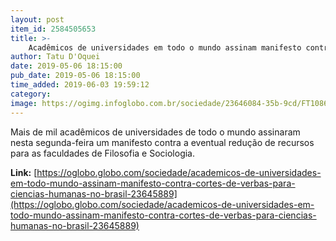 ```yaml
---
layout: post
item_id: 2584505653
title: >-
    Acadêmicos de universidades em todo o mundo assinam manifesto contra cortes de verbas para Ciências Humanas no Brasil
author: Tatu D'Oquei
date: 2019-05-06 18:15:00
pub_date: 2019-05-06 18:15:00
time_added: 2019-06-03 19:59:12
category: 
image: https://ogimg.infoglobo.com.br/sociedade/23646084-35b-9cd/FT1086A/652/82124828_BSBBrasiliaBrasil09-04-2019PAPresidente-Jair-Bolsonaro-durante-cerimonia.jpg
---
```


Mais de mil acadêmicos de universidades de todo o mundo assinaram nesta segunda-feira um manifesto contra a eventual redução de recursos para as faculdades de Filosofia e Sociologia.

**Link:** [https://oglobo.globo.com/sociedade/academicos-de-universidades-em-todo-mundo-assinam-manifesto-contra-cortes-de-verbas-para-ciencias-humanas-no-brasil-23645889](https://oglobo.globo.com/sociedade/academicos-de-universidades-em-todo-mundo-assinam-manifesto-contra-cortes-de-verbas-para-ciencias-humanas-no-brasil-23645889)


